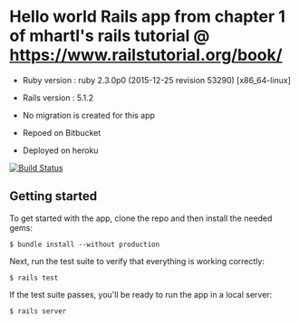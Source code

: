 
# Hello world Rails app from chapter 1 of mhartl's rails tutorial @ https://www.railstutorial.org/book/ 

* Ruby version : ruby 2.3.0p0 (2015-12-25 revision 53290) [x86_64-linux]

* Rails version : 5.1.2

* No migration is created for this app

* Repoed on Bitbucket

* Deployed on heroku


[![Build Status](https://semaphoreci.com/api/v1/projects/19b06668-c5c3-4dd7-a590-f80d07db9f7c/1565055/badge.svg)](https://semaphoreci.com/shalininair/hello_app)

## Getting started

To get started with the app, clone the repo and then install the needed gems:

```
$ bundle install --without production
```

Next, run the test suite to verify that everything is working correctly:

```
$ rails test
```

If the test suite passes, you'll be ready to run the app in a local server:

```
$ rails server
```

